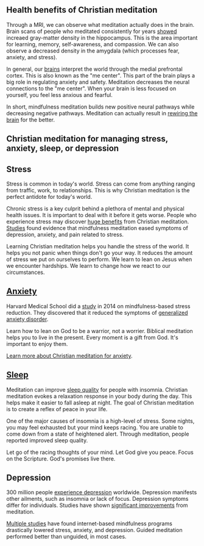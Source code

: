 ## Health benefits of Christian meditation

Through a MRI, we can observe what meditation actually does in the brain. Brain scans of people who meditated consistently for years [showed](https://www.ncbi.nlm.nih.gov/pmc/articles/PMC3184843/) increaed gray-matter density in the hippocampus. This is the area important for learning, memory, self-awareness, and compassion. We can also observe a decreased density in the amygdala (which processes fear, anxiety, and stress).

In general, our [brains](https://www.psychologytoday.com/us/blog/use-your-mind-change-your-brain/201305/is-your-brain-meditation) interpret the world through the medial prefrontal cortex. This is also known as the "me center". This part of the brain plays a big role in regulating anxiety and safety. Meditation decreases the neural connections to the "me center". When your brain is less focused on yourself, you feel less anxious and fearful.

In short, mindfulness meditation builds new positive neural pathways while decreasing negative pathways. Meditation can actually result in [rewiring the brain](https://www.forbes.com/sites/quora/2017/05/15/the-effects-of-meditation-on-the-brain/) for the better.

## Christian meditation for managing stress, anxiety, sleep, or depression

## Stress

Stress is common in today's world. Stress can come from anything ranging from traffic, work, to relationships. This is why Christian meditation is the perfect antidote for today's world.

Chronic stress is a key culprit behind a plethora of mental and physical health issues. It is important to deal with it before it gets worse. People who experience stress may discover [huge benefits](https://www.health.harvard.edu/blog/mindfulness-meditation-may-ease-anxiety-mental-stress-201401086967) from Christian meditation. [Studies](https://jamanetwork.com/journals/jamainternalmedicine/fullarticle/1809754) found evidence that mindfulness meditation eased symptoms of depression, anxiety, and pain related to stress.

Learning Christian meditation helps you handle the stress of the world. It helps you not panic when things don't go your way. It reduces the amount of stress we put on ourselves to perform. We learn to lean on Jesus when we encounter hardships. We learn to change how we react to our circumstances.

## [Anxiety](https://testimon.io/christian-meditation/anxiety)

Harvard Medical School did a [study](https://www.health.harvard.edu/blog/mindfulness-meditation-may-ease-anxiety-mental-stress-201401086967) in 2014 on mindfulness-based stress reduction. They discovered that it reduced the symptoms of [generalized anxiety disorder](https://testimon.io/christian-meditation/anxiety).

Learn how to lean on God to be a warrior, not a worrier. Biblical meditation helps you to live in the present. Every moment is a gift from God. It's important to enjoy them.

[Learn more about Christian meditation for anxiety](https://testimon.io/christian-meditation/anxiety).

## [Sleep](https://testimon.io/christian-meditation/sleep)

Meditation can improve [sleep quality](https://testimon.io/christian-meditation/sleep) for people with insomnia. Christian meditation evokes a relaxation response in your body during the day. This helps make it easier to fall asleep at night. The goal of Christian meditation is to create a reflex of peace in your life.

One of the major causes of insomnia is a high-level of stress. Some nights, you may feel exhausted but your mind keeps racing. You are unable to come down from a state of heightened alert. Through meditation, people reported improved sleep quality.

Let go of the racing thoughts of your mind. Let God give you peace. Focus on the Scripture. God's promises live there.

## Depression

300 million people [experience depression](http://www.who.int/news-room/fact-sheets/detail/depression) worldwide. Depression manifests other ailments, such as insomnia or lack of focus. Depression symptoms differ for individuals. Studies have shown [significant improvements](http://www.apa.org/monitor/2015/03/cover-mindfulness.aspx) from meditation.

[Multiple studies](https://www.ncbi.nlm.nih.gov/pubmed/27111302) have found internet-based mindfulness programs drastically lowered stress, anxiety, and depression. Guided meditation performed better than unguided, in most cases.
